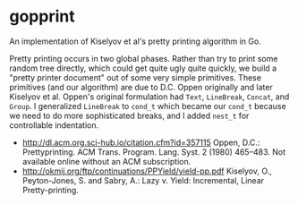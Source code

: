 # gopprint
An implementation of Kiselyov et al's pretty printing algorithm in Go.

Pretty printing occurs in two global phases.  Rather than try to print
some random tree directly, which could get quite ugly quite quickly,
we build a "pretty printer document" out of some very simple
primitives.  These primitives (and our algorithm) are due to
D.C. Oppen originally and later Kiselyov et al.  Oppen's original
formulation had `Text`, `LineBreak`, `Concat`, and `Group`.  I
generalized `LineBreak` to `cond_t` which became our `cond_t` because
we need to do more sophisticated breaks, and I added `nest_t` for
controllable indentation.

 * http://dl.acm.org.sci-hub.io/citation.cfm?id=357115 Oppen, D.C.: Prettyprinting. ACM Trans. Program. Lang. Syst. 2 (1980) 465–483.    Not available online without an ACM subscription.
 * http://okmij.org/ftp/continuations/PPYield/yield-pp.pdf Kiselyov, O., Peyton-Jones, S. and Sabry, A.: Lazy v. Yield: Incremental, Linear Pretty-printing.
